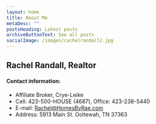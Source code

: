 ```yaml
---
layout: home
title: About Me
metaDesc: ""
postsHeading: Latest posts
archiveButtonText: See all posts
socialImage: /images/rachelrandall2.jpg
---
```

## Rachel Randall, Realtor


#### Contact information:
- Affiliate Broker, Crye-Leike
- Cell: 423-500-HOUSE (4687), Office: 423-238-5440
- E-mail: <Rachel@HomesByRae.com>
- Address: 5913 Main St. Ooltewah, TN 37363
